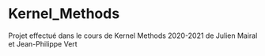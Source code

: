 # Kernel_Methods
Projet effectué dans le cours de Kernel Methods  2020-2021 de Julien Mairal et Jean-Philippe Vert
